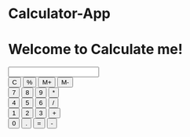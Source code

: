 # Calculator-App<!DOCTYPE html>
<html>

<head>
  <meta charset="utf-8">
  <meta name="viewport" content="width=device-width">
  <title>Calculate me! - A calculator made my me</title>
  <link href="style.css" rel="stylesheet" type="text/css" />
  <link href="utils.css" rel="stylesheet" type="text/css" />
</head>

<body>
  <h1 class="text-center">Welcome to Calculate me!</h1>
  <div class="container flex flex-col items-center mx-auto m-w-20">
    <div class="row">
      <input class="input" type="text"/>
    </div>
    <div class="row">
      <button class="button">C</button>
      <button class="button">%</button>
      <button class="button">M+</button>
      <button class="button">M-</button>
    </div>
    <div class="row">
      <button class="button">7</button>
      <button class="button">8</button>
      <button class="button">9</button>
      <button class="button">*</button>
    </div>
    <div class="row">
      <button class="button">4</button>
      <button class="button">5</button>
      <button class="button">6</button>
      <button class="button">/</button>
    </div>
    <div class="row">
      <button class="button">1</button>
      <button class="button">2</button>
      <button class="button">3</button>
      <button class="button">+</button>
    </div>
    <div class="row">
      <button class="button">0</button>
      <button class="button">.</button>
      <button class="button">=</button>
      <button class="button">-</button>
    </div>
  </div>
  <script src="script.js"></script>
</body>

</html>
